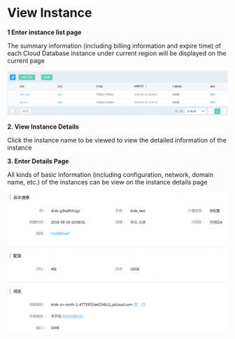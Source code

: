 # View Instance

**1 Enter instance list page**

The summary information (including billing information and expire time) of each Cloud Database instance under current region will be displayed on the current page

![Instance List](../../../../../image/DRDS/instance_list.png)

**2. View Instance Details**

Click the instance name to be viewed to view the detailed information of the instance

**3. Enter Details Page**

All kinds of basic information (including configuration, network, domain name, etc.) of the instances can be view on the instance details page

![Instance Details](../../../../../image/DRDS/view-instance.png)
